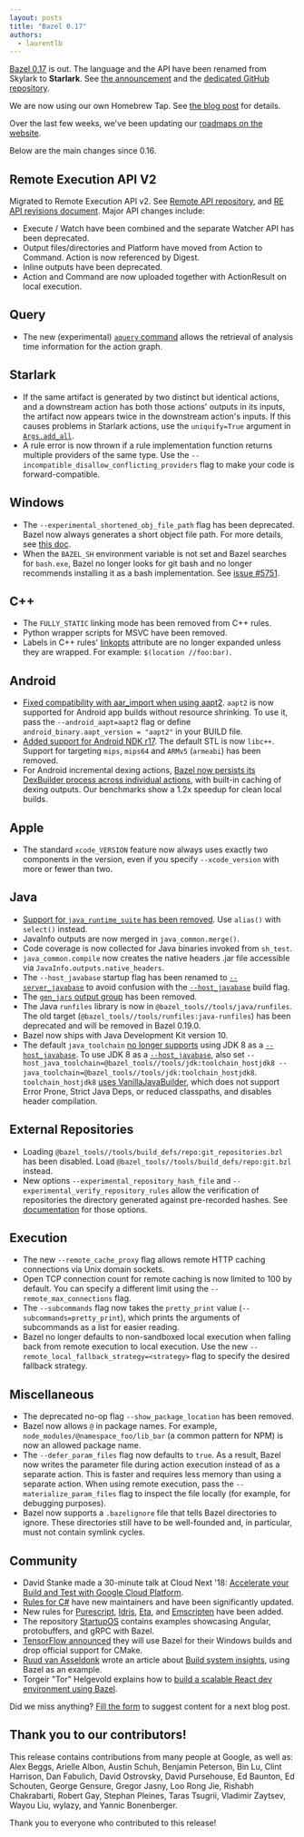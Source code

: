 ```yaml
---
layout: posts
title: "Bazel 0.17"
authors:
  - laurentlb
---
```



[Bazel 0.17](https://github.com/bazelbuild/bazel/releases/tag/0.17.1) is out. The language and the API have been renamed from Skylark to **Starlark**. See [the announcement](https://blog.bazel.build/2018/08/17/starlark.html) and the [dedicated GitHub repository](https://github.com/bazelbuild/starlark).

We are now using our own Homebrew Tap. See [the blog post](https://blog.bazel.build/2018/08/22/bazel-homebrew.html) for details.

Over the last few weeks, we've been updating our [roadmaps on the website](https://www.bazel.build/roadmap.html).

Below are the main changes since 0.16.


## Remote Execution API V2

Migrated to Remote Execution API v2. See [Remote API repository](https://github.com/bazelbuild/remote-apis/), and [RE API revisions document](https://docs.google.com/document/d/12c3oAPgedckLpue2yj0xGgJTEOyUm4mXWWBJ157J-8I/edit#heading=h.3uxemnf2wqwz). Major API changes include:

*   Execute / Watch have been combined and the separate Watcher API has been deprecated.
*   Output files/directories and Platform have moved from Action to Command. Action is now referenced by Digest.
*   Inline outputs have been deprecated.
*   Action and Command are now uploaded together with ActionResult on local execution.

## Query

*   The new (experimental) [`aquery` command](https://docs.bazel.build/versions/master/user-manual.html#aquery) allows the retrieval of analysis time information for the action graph.

## Starlark

*   If the same artifact is generated by two distinct but identical actions, and a downstream action has both those actions' outputs in its inputs, the artifact now appears twice in the downstream action's inputs. If this causes problems in Starlark actions, use the `uniquify=True` argument in [`Args.add_all`](https://docs.bazel.build/versions/master/skylark/lib/Args.html#add_all).
*   A rule error is now thrown if a rule implementation function returns multiple providers of the same type. Use the `--incompatible_disallow_conflicting_providers` flag to make your code is forward-compatible.

## Windows

*   The `--experimental_shortened_obj_file_path` flag has been deprecated. Bazel now always generates a short object file path. For more details, see [this doc](https://docs.google.com/document/d/15W0MpFmteJblmhgPZWb-v-cqS3dsOMwzorssrmCnNz8/edit#).
*   When the `BAZEL_SH` environment variable is not set and Bazel searches for `bash.exe`, Bazel no longer looks for git bash and no longer recommends installing it as a bash implementation. See [issue #5751](https://github.com/bazelbuild/bazel/issues/5751).


## C++

*   The `FULLY_STATIC` linking mode has been removed from C++ rules.
*   Python wrapper scripts for MSVC have been removed.
*   Labels in C++ rules' [linkopts](https://docs.bazel.build/versions/master/be/c-cpp.html#cc_library.linkopts) attribute are no longer expanded unless they are wrapped. For example: `$(location //foo:bar)`.


## Android

*   [Fixed compatibility with aar_import when using aapt2](https://github.com/bazelbuild/bazel/issues/5214). `aapt2` is now supported for Android app builds without resource shrinking. To use it, pass the `--android_aapt=aapt2` flag or define `android_binary.aapt_version = "aapt2"` in your BUILD file.
*   [Added support for Android NDK r17](https://github.com/bazelbuild/bazel/pull/5371). The default STL is now `libc++`. Support for targeting `mips`, `mips64` and `ARMv5` (`armeabi`) has been removed.
*   For Android incremental dexing actions, [Bazel now persists its DexBuilder process across individual actions](https://github.com/bazelbuild/bazel/issues/5771), with built-in caching of dexing outputs. Our benchmarks show a 1.2x speedup for clean local builds.


## Apple

*   The standard `xcode_VERSION` feature now always uses exactly two components in the version, even if you specify `--xcode_version` with more or fewer than two.


## Java

*   [Support for `java_runtime_suite` has been removed](https://github.com/bazelbuild/bazel/commit/6e0466f2c9d76d1ad9c1ee8ef7b3013e002765f1). Use `alias()` with `select()` instead.
*   JavaInfo outputs are now merged in `java_common.merge()`.
*   Code coverage is now collected for Java binaries invoked from `sh_test`.
*   `java_common.compile` now creates the native headers .jar file accessible via `JavaInfo.outputs.native_headers`.
*   The `--host_javabase` startup flag has been renamed to [`--server_javabase`](https://docs.bazel.build/versions/master/user-manual.html#startup_flag--server_javabase) to avoid confusion with the [`--host_javabase`](https://docs.bazel.build/versions/master/user-manual.html#flag--host_javabase) build flag.
*   The [`gen_jars` output group](https://github.com/bazelbuild/bazel/commit/75810d5910073aa7a1550bbd36544971f3c95ae1) has been removed.
*   The Java `runfiles` library is now in `@bazel_tools//tools/java/runfiles`. The old target (`@bazel_tools//tools/runfiles:java-runfiles`) has been deprecated and will be removed in Bazel 0.19.0.
*   Bazel now ships with Java Development Kit version 10.
*   The default `java_toolchain` [no longer supports](https://github.com/bazelbuild/bazel/issues/6035) using JDK 8 as a [`--host_javabase`](https://docs.bazel.build/versions/master/user-manual.html#flag--host_javabase). To use JDK 8 as a [`--host_javabase`](https://docs.bazel.build/versions/master/user-manual.html#flag--host_javabase), also set `--host_java_toolchain=@bazel_tools//tools/jdk:toolchain_hostjdk8 --java_toolchain=@bazel_tools//tools/jdk:toolchain_hostjdk8`. `toolchain_hostjdk8` [uses VanillaJavaBuilder](https://github.com/bazelbuild/bazel/commit/3619e9073122aa622603162656701ecc5544dd21), which does not support Error Prone, Strict Java Deps, or reduced classpaths, and disables header compilation.


## External Repositories

*   Loading `@bazel_tools//tools/build_defs/repo:git_repositories.bzl` has been disabled. Load `@bazel_tools//tools/build_defs/repo:git.bzl` instead.
*   New options `--experimental_repository_hash_file` and `--experimental_verify_repository_rules` allow the verification of repositories the directory generated against pre-recorded hashes. See [documentation](https://docs.bazel.build/versions/master/command-line-reference.html) for those options.


## Execution

*   The new `--remote_cache_proxy` flag allows remote HTTP caching connections via Unix domain sockets.
*   Open TCP connection count for remote caching is now limited to 100 by default. You can specify a different limit using the `--remote_max_connections` flag.
*   The `--subcommands` flag now takes the `pretty_print` value (`--subcommands=pretty_print`), which prints the arguments of subcommands as a list for easier reading.
*   Bazel no longer defaults to non-sandboxed local execution when falling back from remote execution to local execution. Use the new `--remote_local_fallback_strategy=<strategy>` flag to specify the desired fallback strategy.


## Miscellaneous

*   The deprecated no-op flag `--show_package_location` has been removed.
*   Bazel now allows `@` in package names. For example, `node_modules/@namespace_foo/lib_bar` (a common pattern for NPM) is now an allowed package name.
*   The `--defer_param_files` flag now defaults to `true`. As a result, Bazel now writes the parameter file during action execution instead of as a separate action. This is faster and requires less memory than using a separate action. When using remote execution, pass the `--materialize_param_files` flag to inspect the file locally (for example, for debugging purposes).
*   Bazel now supports a `.bazelignore` file that tells Bazel directories to ignore. These directories still have to be well-founded and, in particular, must not contain symlink cycles.


## Community

*   David Stanke made a 30-minute talk at Cloud Next '18: [Accelerate your Build and Test with Google Cloud Platform](https://www.youtube.com/watch?v=NcShWeGgWd0).
*   [Rules for C#](https://github.com/bazelbuild/rules_dotnet/) have new maintainers and have been significantly updated.
*   New rules for [Purescript](https://github.com/felixmulder/rules_purescript), [Idris](https://github.com/BryghtWords/rules_idris), [Eta](https://github.com/jin/rules_eta), and [Emscripten](https://github.com/ribrdb/rules_emscripten) have been added.
*   The repository [StartupOS](https://github.com/google/startup-os) contains examples showcasing Angular, protobuffers, and gRPC with Bazel.
*   [TensorFlow announced](https://github.com/tensorflow/tensorflow/releases/tag/v1.10.0) they will use Bazel for their Windows builds and drop official support for CMake.
*   [Ruud van Asseldonk](https://twitter.com/vmulps/status/1036699306017865729) wrote an article about [Build system insights](https://ruudvanasseldonk.com/2018/09/03/build-system-insights), using Bazel as an example.
*   Torgeir "Tor" Helgevold explains how to [build a scalable React dev environment using Bazel](http://www.syntaxsuccess.com/viewarticle/scalable-react-build-with-bazel).

Did we miss anything? [Fill the form](https://docs.google.com/forms/d/e/1FAIpQLSde7NGMKA1xK2RZnOLk8XKm3A-Y09guJAFrkX35RCJxn3RB4w/viewform?usp=sf_link) to suggest content for a next blog post.


## Thank you to our contributors!

This release contains contributions from many people at Google, as well as: Alex Beggs, Arielle Albon, Austin Schuh, Benjamin Peterson, Bin Lu, Clint Harrison, Dan Fabulich, David Ostrovsky, David Pursehouse, Ed Baunton, Ed Schouten, George Gensure, Gregor Jasny, Loo Rong Jie, Rishabh Chakrabarti, Robert Gay, Stephan Pleines, Taras Tsugrii, Vladimir Zaytsev, Wayou Liu, wylazy, and Yannic Bonenberger.

Thank you to everyone who contributed to this release!

